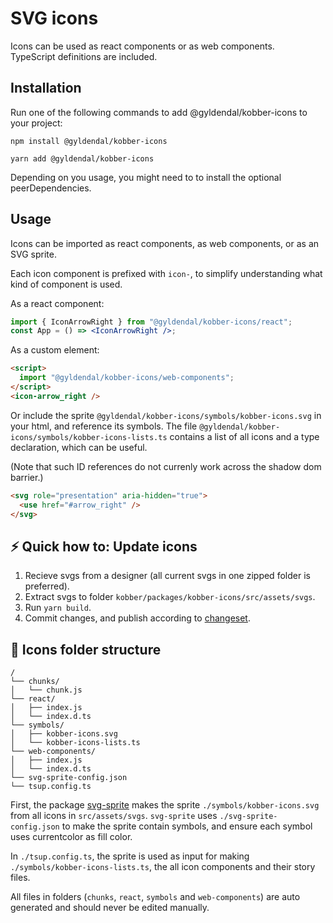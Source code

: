 # SVG icons

Icons can be used as react components or as web components.<br />
TypeScript definitions are included.

## Installation

Run one of the following commands to add @gyldendal/kobber-icons to your project:

```
npm install @gyldendal/kobber-icons
```

```
yarn add @gyldendal/kobber-icons
```

Depending on you usage, you might need to to install the optional peerDependencies.

## Usage

Icons can be imported as react components, as web components, or as an SVG sprite.

Each icon component is prefixed with `icon-`, to simplify understanding what kind of component is used.

As a react component:

```jsx
import { IconArrowRight } from "@gyldendal/kobber-icons/react";
const App = () => <IconArrowRight />;
```

As a custom element:

```html
<script>
  import "@gyldendal/kobber-icons/web-components";
</script>
<icon-arrow_right />
```

Or include the sprite `@gyldendal/kobber-icons/symbols/kobber-icons.svg` in your html, and reference its symbols.
The file `@gyldendal/kobber-icons/symbols/kobber-icons-lists.ts` contains a list of all icons and a type declaration, which can be useful.

(Note that such ID references do not currenly work across the shadow dom barrier.)

```html
<svg role="presentation" aria-hidden="true">
  <use href="#arrow_right" />
</svg>
```

## ⚡ Quick how to: Update icons

1. Recieve svgs from a designer (all current svgs in one zipped folder is preferred).
2. Extract svgs to folder `kobber/packages/kobber-icons/src/assets/svgs`.
3. Run `yarn build`.
4. Commit changes, and publish according to [changeset](../../.changeset/README.md).

## 🧱 Icons folder structure

```
/
└── chunks/
│   └── chunk.js
└── react/
│   ├── index.js
│   └── index.d.ts
└── symbols/
│   ├── kobber-icons.svg
│   └── kobber-icons-lists.ts
└── web-components/
│   ├── index.js
│   └── index.d.ts
└── svg-sprite-config.json
└── tsup.config.ts
```

First, the package [svg-sprite](https://github.com/svg-sprite/svg-sprite) makes the sprite `./symbols/kobber-icons.svg` from all icons in `src/assets/svgs`. `svg-sprite` uses `./svg-sprite-config.json` to make the sprite contain symbols, and ensure each symbol uses currentcolor as fill color.

In `./tsup.config.ts`, the sprite is used as input for making `./symbols/kobber-icons-lists.ts`, the all icon components and their story files.

All files in folders (`chunks`, `react`, `symbols` and `web-components`) are auto generated and should never be edited manually.
